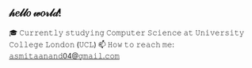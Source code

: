 ## 𝒽𝑒𝓁𝓁𝑜 𝓌𝑜𝓇𝓁𝒹!

<!--
**aanand024/aanand024** is a ✨ _special_ ✨ repository because its `README.md` (this file) appears on your GitHub profile.

Here are some ideas to get you started:

- 🔭 I’m currently working on ...
- 🌱 I’m currently learning ...
- 👯 I’m looking to collaborate on ...
- 🤔 I’m looking for help with ...
- 💬 Ask me about ...
- 📫 How to reach me: ...
- 😄 Pronouns: ...
- ⚡ Fun fact: ...
-->

🎓 𝙲𝚞𝚛𝚛𝚎𝚗𝚝𝚕𝚢 𝚜𝚝𝚞𝚍𝚢𝚒𝚗𝚐 𝙲𝚘𝚖𝚙𝚞𝚝𝚎𝚛 𝚂𝚌𝚒𝚎𝚗𝚌𝚎 𝚊𝚝 𝚄𝚗𝚒𝚟𝚎𝚛𝚜𝚒𝚝𝚢 𝙲𝚘𝚕𝚕𝚎𝚐𝚎 𝙻𝚘𝚗𝚍𝚘𝚗 (𝚄𝙲𝙻) 
📫 𝙷𝚘𝚠 𝚝𝚘 𝚛𝚎𝚊𝚌𝚑 𝚖𝚎: 𝚊𝚜𝚖𝚒𝚝𝚊𝚊𝚗𝚊𝚗𝚍04@𝚐𝚖𝚊𝚒𝚕.𝚌𝚘𝚖

